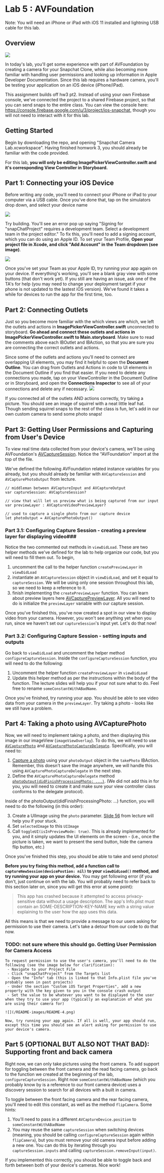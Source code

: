 # Lab 5 : AVFoundation #
Note: You will need an iPhone or iPad with iOS 11 installed and lightning USB cable for this lab.

## Overview ##

![](/README-images/camera-preview.gif)

In today's lab, you'll get some experience with part of AVFoundation by creating a camera for your Snapchat Clone, while also becoming more familiar with handling user permissions and looking up information in Apple Developer Documentation. Since this lab requires a hardware camera, you'll be testing your application on an iOS device (iPhone/iPad).

This assignment builds off hw3 pt2. Instead of using your own Firebase console, we've connected the project to a shared Firebase project, so that you can send snaps to the entire class. You can view the console here: https://console.firebase.google.com/u/3/project/ios-snapchat, though you will not need to interact with it for this lab. 

## Getting Started ##

Begin by downloading the repo, and opening "Snapchat Camera Lab.xcworkspace". Having finished homwork 3, you should already be familiar with the code provided. 

For this lab, **you will only be editing ImagePickerViewController.swift and it's corresponding View Controller in Storyboard.**

## Part 1: Connecting your iOS Device ##

Before writing any code, you'll need to connect your iPhone or iPad to your computer via a USB cable. Once you've done that, tap on the simulators drop down, and select your device name

![](/README-images/README-1.png)

Try building. You'll see an error pop up saying "Signing for "snapChatProject" requires a development team. Select a development team in the project editor." To fix this, you'll need to add a signing account, which you can do using an Apple ID. To set your Team Profile, **Open your project file in Xcode, and click "Add Account" in the Team dropdown (see image)**.

![](/README-images/README-2.png)

Once you've set your Team as your Apple ID, try running your app again on your device. If everything's working, you'll see a blank gray view with some buttons (that don't work yet). If you still are having an issue, ask one of the TA's for help (you may need to change your deployment target if your phone is not updated to the lastest iOS version). We've found it takes a while for devices to run the app for the first time, too.

## Part 2: Connecting Outlets ##
Just so you become more familiar with the which views are which, we left the outlets and actions in **ImagePickerViewController.swift** unconnected to storyboard. **Go ahead and connect these outlets and actions in ImagePickerViewController.swift to Main.storyboard**. Make sure to read the comments above each IBOutlet and IBAction, so that you are sure you are connecting the correct outlets and actions. 
 
Since some of the outlets and actions you'll need to connect are overlapping UI elements, you may find it helpful to open the **Document Outline**. You can drag from Outlets and Actions in code to UI elements in the Document Outline if you find that easier. If you need to delete any connections you made, tap on your ViewController in the Document Outline or in Storyboard, and open the **Connections Inspector** to see all of your connections and delete any if necessary.
![](/README-images/README-3.png)

If you connected all of the outlets AND actions correctly, try taking a picture. You should see an image of squirrel with a neat little leaf hat. Though sending squirrel snaps to the rest of the class is fun, let's add in our own custom camera to send some photo snaps!

## Part 3: Getting User Permissions and Capturing from User's Device ##

To view real time data collected from your device's camera, we'll be using AVFoundation's [AVCaptureSession](https://developer.apple.com/reference/avfoundation/avcapturesession). Notice the "AVFoundation" import at the top of the file.

We've defined the following AVFoundation related instance variables for you already, but you should already be familiar with `AVCaptureSession` and `AVCapturePhotoOutput` from lecture. 
    
    // middleman between AVCaptureInput and AVCaptureOutput
    var captureSession: AVCaptureSession?

    // view that will let us preview what is being captured from our input
    var previewLayer : AVCaptureVideoPreviewLayer?

    // used to capture a single photo from our capture device
    let photoOutput = AVCapturePhotoOutput()
    
### Part 3.1: Configuring Capture Session - creating a preview layer for displaying video###

Notice the two commented out methods in `viewDidLoad`. These are two helper methods we've defined for the lab to help organize our code, but you will need to fill them out. To begin, 

 1. uncomment the call to the helper function `createPreviewLayer` in `viewDidLoad`
 2. instantiate an `AVCaptureSession` object in `viewDidLoad`, and set it equal to `captureSession`. We will be using only one session throughout this lab, so we need to keep a reference to it.
 3. finish implementing the `createPreviewLayer` function. You can learn about preview layers here [AVCapturePreviewLayer](https://developer.apple.com/reference/avfoundation/avcapturepreviewlayer). All you will need to do is initialize the `previewLayer` variable with our capture session.

Once you've finished this, you've now created a spot in our view to display video from your camera. However, you won't see anything yet when you run, since we haven't set our `captureSession`'s input yet. Let's do that now!

### Part 3.2: Configuring Capture Session - setting inputs and outputs ###
Go back to `viewDidLoad` and uncomment the helper method `configureCaptureSession`. Inside the `configureCaptureSession` function, you will need to do the following:

 1. Uncomment the helper function `createPreviewLayer` in `viewDidLoad`
 2. Update this helper method as per the instructions within the body of the function. The lecture slides will help you if your not sure what to do. Feel free to rename `someConstantWithABadName`.
    
Once you've finished, try running your app. You should be able to see video data from your camera in the `previewLayer`. Try taking a photo - looks like we still have a problem.

## Part 4: Taking a photo using AVCapturePhoto  ##
Now, we will need to implement taking a photo, and then displaying this image in our imageView (`imageViewOverlay`). To do this, we will need to use [`AVCapturePhoto`](https://developer.apple.com/documentation/avfoundation/avcapturephoto) and [`AVCapturePhotoCaptureDelegate`](https://developer.apple.com/documentation/avfoundation/avcapturephotocapturedelegate). Specifically, you will need to:

 1. [Capture a photo](https://developer.apple.com/documentation/avfoundation/avcapturephotooutput/1648765-capturephoto) using your `photoOutput` object in the `takePhoto` IBAction. Remember, this doesn't save the image anywhere, we will handle this using `AVCapturePhotoCaptureDelegate` in the next step.
 2. Define the `AVCapturePhotoCaptureDelegate` method [`photoOutput(didFinishProcessingPhoto: ...)`](https://developer.apple.com/documentation/avfoundation/avcapturephotocapturedelegate/2873949-photooutput). (We did not add this in for you, you will need to create it and make sure your view controller class conforms to the delegate protocol).
    
Inside of the photoOutput(didFinishProcessingPhoto: ...) function, you will need to do the following (in this order):

 3. Create a UIImage using the `photo` parameter. [Slide 56](http://iosdecal.com/fall-2017-slides/lecture9.pdf#page=56) from lecture will help you if your stuck.
 4. Set `selectedImage` to this `UIImage`
 5. Call `toggleUI(isInPreviewMode: true)`. This is already implemented for you, and it simply updates the UI elements on the screen - (i.e., once the picture is taken, we want to present the send button, hide the camera flip button, etc.)

Once you've finished this step, you should be able to take and send photos! 

**Before you try fixing this method, add a function call to `captureNewSession(devicePostion: nil)` to your `viewDidLoad()` method, and  try running your app on your device.** You may get following error (if you don't, just continue on with the lab. You will probably need to refer back to this section later on, since you will get this error at some point):  

> This app has crashed because it attempted to access privacy-sensitive data without a usage description. The app's Info.plist must contain an SOME-DESCRIPTION-KEY-NAME key with a string value explaining to the user how the app uses this data.

All this means is that we need to provide a message to our users asking for permission to use their camera. Let's take a detour from our code to do that now. 

### TODO: not sure where this should go. Getting User Permission for Camera Access ##

    To request permission to use the user's camera, you'll need to do the following (see the image below for clarification):
     - Navigate to your Project File
     - Click "snapChatProject" from the Targets list
     - Open the "Info" tab (this is linked to that Info.plist file you've probably seen in past projects)
     - Under the section "Custom iOS Target Properties", add a new property with the key given to you in the console crash output
     - Set the value to be whatever you want to be displayed to the user when they try to use your app (typically an explanation of what you are using their camera for)
     
    ![](/README-images/README-4.png)
        
    Now, try running your app again. If all is well, your app should run, except this time you should see an alert asking for permission to use your device's camera. 

## Part 5 (OPTIONAL BUT ALSO NOT THAT BAD): Supporting front and back camera ## 
Right now, we can only take pictures using the front camera. To add support for toggling between the front camera and the read facing camera, go back to the function we created at the beginning of the lab, `configureCaptureSession`. Right now `someConstantWithABadName` (which you probably know by is a reference to our front camera device) uses a discovery session to search for all devices with a built in camera. 

To toggle between the front facing camera and the rear facing camera, you'll need to edit this constant, as well as the method `flipCamera`. Some hints:

 1. You'll need to pass in a different `AVCaptureDevice.position` to `someConstantWithABadName`
 2. You may reuse the same `captureSession` when switching devices (meaning, you should be calling `configureCaptureSession` again within `flipCamera`), but you must remove your old camera input before adding a new one. You can do this by iterating through you `captureSession.inputs` and calling `captureSession.removeInput(input)`.

If you implemented this correctly, you should be able to toggle back and forth between both of your device's cameras. Nice work!
